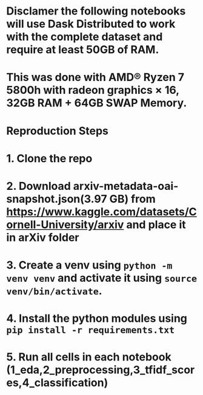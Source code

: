 # Disclamer the following notebooks will use Dask Distributed to work with the complete dataset and require at least 50GB of RAM.
# This was done with AMD® Ryzen 7 5800h with radeon graphics × 16, 32GB RAM + 64GB SWAP Memory.

# Reproduction Steps
# 1. Clone the repo
# 2. Download arxiv-metadata-oai-snapshot.json(3.97 GB) from https://www.kaggle.com/datasets/Cornell-University/arxiv and place it in arXiv folder
# 3. Create a venv using `python -m venv venv` and activate it using `source venv/bin/activate`.
# 4. Install the python modules using `pip install -r requirements.txt`
# 5. Run all cells in each notebook (1_eda,2_preprocessing,3_tfidf_scores,4_classification)



